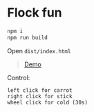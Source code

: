 # Flock fun

```sh
npm i
npm run build
```

Open `dist/index.html`

> [Demo](https://gitcdn.link/repo/eddow/flock-fun/main/dist/index.html)

Control:
```
left click for carrot
right click for stick
wheel click for cold (30s)
```